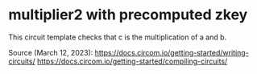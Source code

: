 # multiplier2 with precomputed zkey

This circuit template checks that c is the multiplication of a and b.

Source (March 12, 2023): 
https://docs.circom.io/getting-started/writing-circuits/
https://docs.circom.io/getting-started/compiling-circuits/